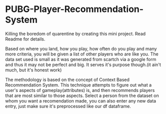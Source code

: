 # PUBG-Player-Recommendation-System
Killing the boredom of quarentine by creating this mini project. Read Readme for details.

Based on where you land, how you play, how often do you play and many more criteria, you will be given a list of other players who are like you.
The data set used is small as it was generated from scartch via a google form and thus it may not be perfect and big. It serves it's purpose though.(it ain't much, but it's honest work)

The methodology is based on the concept of Context Based Recommendation System.
This technique attempts to figure out what a user's aspects of gameplay(attributes) is, and then recommends players that are most similar to those aspects.
Select a person from the dataset on whom you want a recomendation made, you can also enter any new data entry, just make sure it's preprocessed like our df dataframe.
